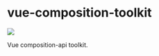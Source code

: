 # vue-composition-toolkit

[![](https://github.com/HcySunYang/vue-composition-toolkit/workflows/test/badge.svg)](https://github.com/HcySunYang/vue-composition-toolkit/actions)

Vue composition-api toolkit.